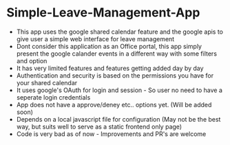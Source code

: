 # Simple-Leave-Management-App

* This app uses the google shared calendar feature and the google apis to give user a simple web interface for leave management
* Dont consider this application as an Office portal, this app simply present the google calander events in a different way with some filters and option
* It has very limited features and features getting added day by day
* Authentication and security is based on the permissions you have for your shared calendar
* It uses google's OAuth for login and session - So user no need to have a seperate login credentials
* App does not have a approve/deney etc.. options yet. (Will be added soon)
* Depends on a local javascript file for configuration (May not be the best way, but suits well to serve as a static frontend only page)
* Code is very bad as of now - Improvements and PR's are welcome
